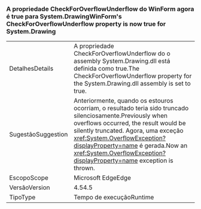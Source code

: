 ### <a name="winforms-checkforoverflowunderflow-property-is-now-true-for-systemdrawing"></a><span data-ttu-id="3cab8-101">A propriedade CheckForOverflowUnderflow do WinForm agora é true para System.Drawing</span><span class="sxs-lookup"><span data-stu-id="3cab8-101">WinForm's CheckForOverflowUnderflow property is now true for System.Drawing</span></span>

|   |   |
|---|---|
|<span data-ttu-id="3cab8-102">Detalhes</span><span class="sxs-lookup"><span data-stu-id="3cab8-102">Details</span></span>|<span data-ttu-id="3cab8-103">A propriedade CheckForOverflowUnderflow do o assembly System.Drawing.dll está definida como true.</span><span class="sxs-lookup"><span data-stu-id="3cab8-103">The CheckForOverflowUnderflow property for the System.Drawing.dll assembly is set to true.</span></span>|
|<span data-ttu-id="3cab8-104">Sugestão</span><span class="sxs-lookup"><span data-stu-id="3cab8-104">Suggestion</span></span>|<span data-ttu-id="3cab8-105">Anteriormente, quando os estouros ocorriam, o resultado teria sido truncado silenciosamente.</span><span class="sxs-lookup"><span data-stu-id="3cab8-105">Previously when overflows occurred, the result would be silently truncated.</span></span> <span data-ttu-id="3cab8-106">Agora, uma exceção <xref:System.OverflowException?displayProperty=name> é gerada.</span><span class="sxs-lookup"><span data-stu-id="3cab8-106">Now an <xref:System.OverflowException?displayProperty=name> exception is thrown.</span></span>|
|<span data-ttu-id="3cab8-107">Escopo</span><span class="sxs-lookup"><span data-stu-id="3cab8-107">Scope</span></span>|<span data-ttu-id="3cab8-108">Microsoft Edge</span><span class="sxs-lookup"><span data-stu-id="3cab8-108">Edge</span></span>|
|<span data-ttu-id="3cab8-109">Versão</span><span class="sxs-lookup"><span data-stu-id="3cab8-109">Version</span></span>|<span data-ttu-id="3cab8-110">4.5</span><span class="sxs-lookup"><span data-stu-id="3cab8-110">4.5</span></span>|
|<span data-ttu-id="3cab8-111">Tipo</span><span class="sxs-lookup"><span data-stu-id="3cab8-111">Type</span></span>|<span data-ttu-id="3cab8-112">Tempo de execução</span><span class="sxs-lookup"><span data-stu-id="3cab8-112">Runtime</span></span>|

